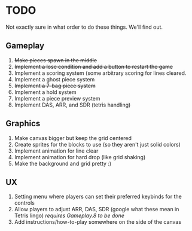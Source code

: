 # TODO
Not exactly sure in what order to do these things. We'll find out.

## Gameplay
1. <del>Make pieces spawn in the middle
2. <del>Implement a lose condition and add a button to restart the game
3. Implement a scoring system (some arbitrary scoring for lines cleared.
4. Implement a ghost piece system
5. <del>Implement a 7-bag piece system
6. Implement a hold system
7. Implement a piece preview system
8. Implement DAS, ARR, and SDR (tetris handling)


## Graphics
1. Make canvas bigger but keep the grid centered
2. Create sprites for the blocks to use (so they aren't just solid colors)
3. Implement animation for line clear
4. Implement animation for hard drop (like grid shaking)
5. Make the background and grid pretty :)


## UX
1. Setting menu where players can set their preferred keybinds for the controls
2. Allow players to adjust ARR, DAS, SDR (google what these mean in Tetris lingo) *requires Gameplay.8 to be done*
3. Add instructions/how-to-play somewhere on the side of the canvas

